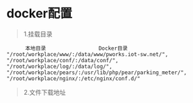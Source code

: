 docker配置
=============
> 1.挂载目录

~~~
      本地目录                 Docker目录
"/root/workplace/www/:/data/www/pworks.iot-sw.net/",
"/root/workplace/conf/:/data/conf/",
"/root/workplace/log/:/data/log/",
"/root/workplace/pears/:/usr/lib/php/pear/parking_meter/",
"/root/workplace/nginx/:/etc/nginx/conf.d/"

~~~
>  2.文件下载地址
